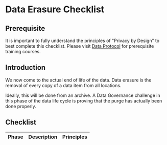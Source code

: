 # Data Erasure Checklist

## Prerequisite

It is important to fully understand the principles of "Privacy by Design" to best complete this checklist. Please visit [Data Protocol](https://dataprotocol.com) for prerequisite training courses.

## Introduction

We now come to the actual end of life of the data. Data erasure is the removal of every copy of a data item from all locations.

Ideally, this will be done from an archive. A Data Governance challenge in this phase of the data life cycle is proving that the purge has actually been done properly.

## Checklist

| Phase | Description | Principles | 
| :---: | :---------- | :--------- |  

